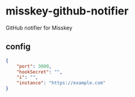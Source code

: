 # misskey-github-notifier
GitHub notifier for Misskey

## config
``` json
{
	"port": 3000,
	"hookSecret": "",
	"i": "",
	"instance": "https://example.com"
}
```
